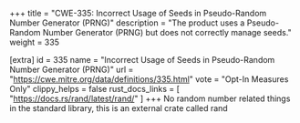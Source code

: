 +++
title = "CWE-335: Incorrect Usage of Seeds in Pseudo-Random Number Generator (PRNG)"
description	= "The product uses a Pseudo-Random Number Generator (PRNG) but does not correctly manage seeds."
weight = 335

[extra]
id = 335
name = "Incorrect Usage of Seeds in Pseudo-Random Number Generator (PRNG)"
url = "https://cwe.mitre.org/data/definitions/335.html"
vote = "Opt-In Measures Only"
clippy_helps = false
rust_docs_links = [
	"https://docs.rs/rand/latest/rand/"
]
+++
No random number related things in the standard library, this is an external crate called rand

